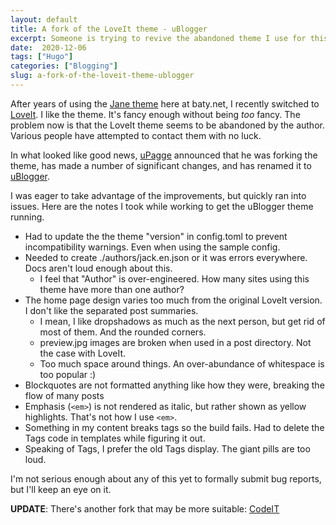 ```yaml
---
layout: default
title: A fork of the LoveIt theme - uBlogger
excerpt: Someone is trying to revive the abandoned theme I use for this blog.
date:  2020-12-06
tags: ["Hugo"]
categories: ["Blogging"]
slug: a-fork-of-the-loveit-theme-ublogger
---
```


After years of using the [Jane theme](https://github.com/xianmin/hugo-theme-jane) here at baty.net, I recently switched to [LoveIt](https://github.com/dillonzq/LoveIt). I like the theme. It's fancy enough without being _too_ fancy. The problem now is that the LoveIt theme seems to be abandoned by the author. Various people have attempted to contact them with no luck.

In what looked like good news, [uPagge](https://github.com/uPagge) announced that he was forking the theme, has made a number of significant changes, and has renamed it to [uBlogger](https://github.com/uPagge/uBlogger).

I was eager to take advantage of the improvements, but quickly ran into issues. Here are the notes I took while working to get the uBlogger theme running.

* Had to update the the theme "version" in config.toml to prevent incompatibility warnings. Even when using the sample config.
* Needed to create ./authors/jack.en.json or it was errors everywhere. Docs aren't loud enough about this.
  * I feel that "Author" is over-engineered. How many sites using this theme have more than one author?
* The home page design varies too much from the original LoveIt version. I don't like the separated post summaries.
  * I mean, I like dropshadows as much as the next person, but get rid of most of them. And the rounded corners.
  * preview.jpg images are broken when used in a post directory. Not the case with LoveIt.
  * Too much space around things. An over-abundance of whitespace is too popular :)
* Blockquotes are not formatted anything like how they were, breaking the flow of many posts
* Emphasis (`<em>`) is not rendered as italic, but rather shown as yellow highlights. That's not how I use `<em>`.
* Something in my content breaks tags so the build fails. Had to delete the Tags code in templates while figuring it out.
* Speaking of Tags, I prefer the old Tags display. The giant pills are too loud.

I'm not serious enough about any of this yet to formally submit bug reports, but I'll keep an eye on it.

**UPDATE**: There's another fork that may be more suitable: [CodeIT](https://github.com/sunt-programator/CodeIT)
